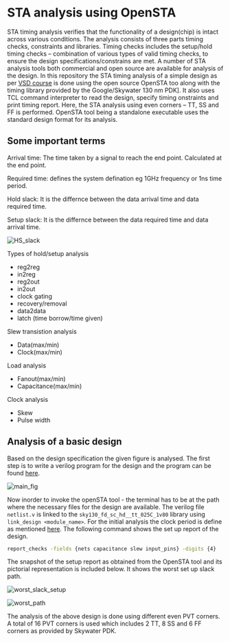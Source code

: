 # STA analysis using OpenSTA


STA timing analysis verifies that the functionality of a design(chip) is intact across various conditions. The analysis consists of three parts timing checks, constraints and libraries. Timing checks includes the setup/hold timing checks – combination of various types of valid timing checks, to ensure the design specifications/constrains are met. A number of STA analysis tools both commercial and open source  are available for analysis of the design. In this repository the STA timing analysis of a simple design as per [VSD course](https://www.vlsisystemdesign.com/vsd-static-timing-analysis-ii/) is  done using the open source OpenSTA too along with the timing library provided by the Google/Skywater 130 nm PDK]. It also uses TCL command interpreter to read the design, specify timing onstraints and print timing report. Here, the STA analysis using even corners – TT, SS and FF is performed. OpenSTA tool being a standalone executable uses the standard design format for its analysis. 

## Some important terms

Arrival time: The time taken by a signal to reach the end point. Calculated at the end point.

Required time: defines the system defination eg 1GHz frequency or 1ns time period.

Hold slack: It is the differnce between the data arrival time and data required time.

Setup slack: It is the differnce between the data required time and data arrival time.

![HS_slack](https://user-images.githubusercontent.com/63381455/155879967-560a00e1-58fb-431a-ba93-86f43912dc9c.png)

Types of hold/setup analysis

 - reg2reg
 - in2reg
 - reg2out
 - in2out
 - clock gating
 - recovery/removal
 - data2data
 - latch (time borrow/time given)

Slew transistion analysis
 - Data(max/min)
 - Clock(max/min)

Load analysis
 - Fanout(max/min)
 - Capacitance(max/min)

Clock analysis
 - Skew
 - Pulse width

## Analysis of a basic design

Based on the design specification the given figure is analysed. The first step is to write a verilog program for the design and the program can be found [here](https://github.com/Geetima2021/STA-analysis-using-OpenSTA/tree/main/resources).

![main_fig](https://user-images.githubusercontent.com/63381455/155880106-37238762-9551-4e05-9270-50b4c80167fa.JPG)

Now inorder to invoke the openSTA tool - the terminal has to be at the path where the necessary files for the design are available. The verilog file ```netlist.v``` is linked to the ```sky130_fd_sc_hd__tt_025C_1v80``` library using ``` link_design <module_name>```. For the initial analysis the clock period is define as mentioned [here](https://github.com/Geetima2021/STA-analysis-using-OpenSTA/tree/main/resources/1.tcl). The following command shows the set up report of the design.

```bash
report_checks -fields {nets capacitance slew input_pins} -digits {4}
```
The snapshot of the setup report as obtained from the OpenSTA tool and its pictorial representation is included below. It shows the worst set up slack path.

![worst_slack_setup](https://user-images.githubusercontent.com/63381455/155880908-90ff0bc0-becd-49a4-91d9-4f9f5ed21ef6.png)

![worst_path](https://user-images.githubusercontent.com/63381455/155880920-e06a9415-33f6-4038-b8c7-7ef0a7e9960f.JPG)

The analysis of the above design is done using different even PVT corners. A total of 16 PVT corners is used which includes 2 TT, 8 SS and 6 FF corners as provided by Skywater PDK. 



